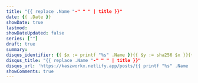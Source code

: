 ```yaml
---
title: "{{ replace .Name "-" " " | title }}"
date: {{ .Date }}
showDate: true
lastmod:
showDateUpdated: false
series: [""]
draft: true
summary:
disqus_identifier: {{ $x := printf "%s" .Name }}{{ $y := sha256 $x }}{{ crypto.FNV32a $y }}
disqus_title: "{{ replace .Name "-" " " | title }}"
disqus_url: 'https://kaszworkx.netlify.app/posts/{{ printf "%s" .Name | lower }}'
showComments: true
---
```


